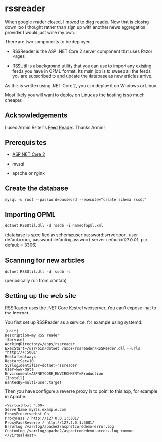 # rssreader

When google reader closed, I moved to digg reader. Now that is closing down too I thought rather than sign up with another news aggregation provider I would just write my own.

There are two components to be deployed

* RSSReader is the ASP .NET Core 2 server component that uses Razor Pages

* RSSUtil is a background utility that you can use to import any existing feeds you have in OPML format. Its main job is to sweep all the feeds you are subscribed to and update the database as new articles arrive.

As this is written using .NET Core 2, you can deploy it on Windows or Linux. 

Most likely you will want to deploy on Linux as the hosting is so much cheaper.

## Acknowledgements

I used Armin Reiter's [Feed Reader](https://github.com/codehollow/FeedReader/). Thanks Armin!

## Prerequisites

* [ASP.NET Core 2](https://docs.microsoft.com/en-us/dotnet/core/linux-prerequisites?tabs=netcore2x) 

* mysql

* apache or nginx

## Create the database

```
mysql -u root --password=password --execute="create schema rssdb"
```

## Importing OPML

```
dotnet RSSUtil.dll -d rssdb -i nameofopml.xml
```

(database is specified as schema:user:password:server:port. user default=root, password default=password, server default=127.0.01, port default = 3306)

## Scanning for new articles 

```
dotnet RSSUtil.dll -d rssdb -s
```

(periodically run from crontab)

## Setting up the web site

RSSReader uses the .NET Core Kestrel webserver. You can't expose that to the Internet. 

You first set up RSSReader as a service, for example using systemd:

```
[Unit]
Description=my RSS reader
[Service]
WorkingDirectory=/apps/rssreader
ExecStart=/usr/bin/dotnet /apps/rssreader/RSSReader.dll --urls "http://+:5001"
Restart=always
RestartSec=10
SyslogIdentifier=dotnet-rssreader
User=www-data
Environment=ASPNETCORE_ENVIRONMENT=Production
[Install]
WantedBy=multi-user.target
```
Then you have configure a reverse proxy in to point to this app, for example in Apache:

```
<VirtualHost *:80>
ServerName myrss.example.com
ProxyPreserveHost On
ProxyPass / http://127.0.0.1:5001/
ProxyPassReverse / http://127.0.0.1:5001/
ErrorLog /var/log/apache2/aspnetcoredemo-error.log
CustomLog /var/log/apache2/aspnetcodedemo-access.log common
</VirtualHost>
```




